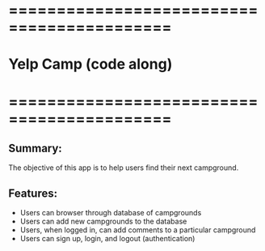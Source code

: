 # ===========================================
#                Yelp Camp (code along)
# ===========================================

## Summary:
The objective of this app is to help users find their next campground.

## Features:
* Users can browser through database of campgrounds
* Users can add new campgrounds to the database
* Users, when logged in, can add comments to a particular campground
* Users can sign up, login, and logout (authentication)
